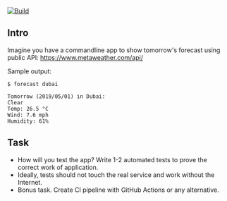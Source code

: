 [![Build](https://github.com/a-hramovich/forecast-qa-test/actions/workflows/test_before_merge.yaml/badge.svg?branch=master&event=push)](https://github.com/a-hramovich/forecast-qa-test/actions/workflows/test_before_merge.yaml)

## Intro 
Imagine you have a commandline app to show tomorrow's forecast using public API: https://www.metaweather.com/api/

Sample output:
```
$ forecast dubai

Tomorrow (2019/05/01) in Dubai:
Clear
Temp: 26.5 °C
Wind: 7.6 mph
Humidity: 61%
```

## Task
* How will you test the app? Write 1-2 automated tests to prove the correct work of application.
* Ideally, tests should not touch the real service and work without the Internet.
* Bonus task. Create CI pipeline with GitHub Actions or any alternative.

